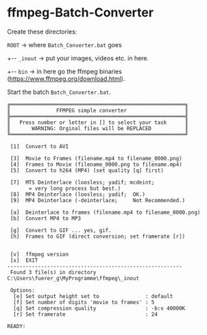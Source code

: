 # ffmpeg-Batch-Converter

Create these directories:

`ROOT` -> where `Batch_Converter.bat` goes

+-- `_inout` -> put your images, videos etc. in here.

+-- `bin` -> in here go the ffmpeg binaries (https://www.ffmpeg.org/download.html).


Start the batch `Batch_Converter.bat`.



    ╔═════════════════════════════════════════════════════════╗
    ║               FFMPEG simple converter                   ║
    ╠═════════════════════════════════════════════════════════╣
    ║   Press number or letter in [] to select your task      ║
    ║       WARNING: Orginal files will be REPLACED           ║
    ╚═════════════════════════════════════════════════════════╝

     [1]  Convert to AVI

     [3]  Movie to Frames (filename.mp4 to filename_0000.png)
     [4]  Frames to Movie (filename_0000.png to filename.mp4)
     [5]  Convert to h264 (MP4) (set quality [q] first)

     [7]  MTS Deinterlace (loosless; yadif; mcdeint;
           = very long process but best.)
     [8]  MP4 Deinterlace (loosless; yadif;  OK.)
     [9]  MP4 Deinterlace (-deinterlace;     Not Recommended.)

     [a]  Deinterlace to frames (filename.mp4 to filename_0000.png)
     [b]  Convert MP4 to MP3

     [g]  Convert to GIF ... yes, gif.
     [h]  Frames to GIF (direct conversion; set framerate [r])


     [v]  ffmpeg version
     [x]  EXIT
    ---------------------------------------------------------
     Found 3 file(s) in directory C:\Users\fuerer_g\MyProgramme\ffmpeg\_inout

     Options:
      [e] Set output height set to               : default
      [f] Set number of digits 'movie to frames' : 5
      [q] Set compression quality                : -b:v 40000K
      [r] Set framerate                          : 24

    READY:

